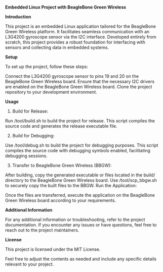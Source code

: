 **Embedded Linux Project with BeagleBone Green Wireless**

**Introduction**

This project is an embedded Linux application tailored for the BeagleBone Green Wireless platform. It facilitates seamless communication with an L3G4200 gyroscope sensor via the I2C interface. Developed entirely from scratch, this project provides a robust foundation for interfacing with sensors and collecting data in embedded systems.

**Setup**

To set up the project, follow these steps:

Connect the L3G4200 gyroscope sensor to pins 19 and 20 on the BeagleBone Green Wireless board.
Ensure that the necessary I2C drivers are enabled on the BeagleBone Green Wireless board.
Clone the project repository to your development environment.

**Usage**

1) Build for Release:

Run /tool/build.sh to build the project for release. This script compiles the source code and generates the release executable file.

2) Build for Debugging:

Use /tool/debug.sh to build the project for debugging purposes. This script compiles the source code with debugging symbols enabled, facilitating debugging sessions.

3) Transfer to BeagleBone Green Wireless (BBGW):

After building, copy the generated executable or files located in the build/ directory to the BeagleBone Green Wireless board.
Use /tool/scp_bbgw.sh to securely copy the built files to the BBGW.
Run the Application:

Once the files are transferred, execute the application on the BeagleBone Green Wireless board according to your requirements.

**Additional Information**

For any additional information or troubleshooting, refer to the project documentation.
If you encounter any issues or have questions, feel free to reach out to the project maintainers.

**License**

This project is licensed under the MIT License.

Feel free to adjust the contents as needed and include any specific details relevant to your project.

